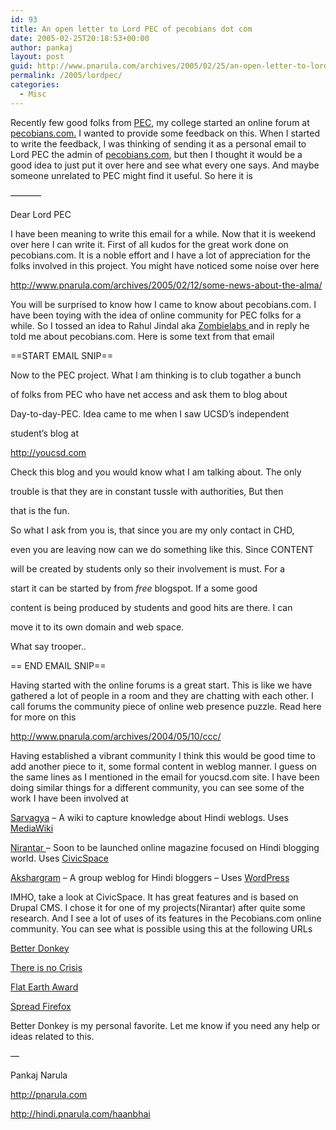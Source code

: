 ```yaml
---
id: 93
title: An open letter to Lord PEC of pecobians dot com
date: 2005-02-25T20:18:53+00:00
author: pankaj
layout: post
guid: http://www.pnarula.com/archives/2005/02/25/an-open-letter-to-lord-pec-of-pecobianscom/
permalink: /2005/lordpec/
categories:
  - Misc
---
```

Recently few good folks from <a href="http://pec.ac.in" onclick="_gaq.push(['_trackEvent', 'outbound-article', 'http://pec.ac.in', 'PEC']);" >PEC</a>, my college started an online forum at <a href="http://pecobians.com" onclick="_gaq.push(['_trackEvent', 'outbound-article', 'http://pecobians.com', 'pecobians.com.']);" >pecobians.com.</a> I wanted to provide some feedback on this. When I started to write the feedback, I was thinking of sending it as a personal email to Lord PEC the admin of <a href="http://pecobians.com" onclick="_gaq.push(['_trackEvent', 'outbound-article', 'http://pecobians.com', 'pecobians.com']);" >pecobians.com</a>, but then I thought it would be a good idea to just put it over here and see what every one says. And maybe someone unrelated to PEC might find it useful. So here it is

&#8212;&#8212;&#8212;&#8211;
  
Dear Lord PEC

I have been meaning to write this email for a while. Now that it is weekend over here I can write it. First of all kudos for the great work done on pecobians.com. It is a noble effort and I have a lot of appreciation for the folks involved in this project. You might have noticed some noise over here

<a href="http://www.pnarula.com/archives/2005/02/12/some-news-about-the-alma/" onclick="_gaq.push(['_trackEvent', 'outbound-article', 'http://www.pnarula.com/archives/2005/02/12/some-news-about-the-alma/', 'http://www.pnarula.com/archives/2005/02/12/some-news-about-the-alma/']);" >http://www.pnarula.com/archives/2005/02/12/some-news-about-the-alma/</a>

You will be surprised to know how I came to know about pecobians.com. I have been toying with the idea of online community for PEC folks for a while. So I tossed an idea to Rahul Jindal aka  <a href="http://zombieworld.blogspot.com/" onclick="_gaq.push(['_trackEvent', 'outbound-article', 'http://zombieworld.blogspot.com/', ' Zombielabs ']);" >Zombielabs </a>and in reply he told me about pecobians.com. Here is some text from that email

==START EMAIL SNIP==

Now to the PEC project. What I am thinking is to club togather a bunch
  
of folks from PEC who have net access and ask them to blog about
  
Day-to-day-PEC. Idea came to me when I saw UCSD&#8217;s independent
  
student&#8217;s blog at

<a href="http://youcsd.com" onclick="_gaq.push(['_trackEvent', 'outbound-article', 'http://youcsd.com', 'http://youcsd.com']);" >http://youcsd.com</a>

Check this blog and you would know what I am talking about. The only
  
trouble is that they are in constant tussle with authorities, But then
  
that is the fun.

So what I ask from you is, that since you are my only contact in CHD,
  
even you are leaving now can we do something like this. Since CONTENT
  
will be created by students only so their involvement is must. For a
  
start it can be started by from $free$ blogspot. If a some good
  
content is being produced by students and good hits are there. I can
  
move it to its own domain and web space.

What say trooper..

== END EMAIL SNIP==

Having started with the online forums is a great start. This is like we have gathered a lot of people in a room and they are chatting with each other. I call forums the community piece of online web presence puzzle. Read here for more on this

<a href="http://www.pnarula.com/archives/2004/05/10/ccc/" onclick="_gaq.push(['_trackEvent', 'outbound-article', 'http://www.pnarula.com/archives/2004/05/10/ccc/', 'http://www.pnarula.com/archives/2004/05/10/ccc/']);" >http://www.pnarula.com/archives/2004/05/10/ccc/</a>

Having established a vibrant community I think this would be good time to add another piece to it, some formal content in weblog manner. I guess on the same lines as I mentioned in the email for youcsd.com site. I have been doing similar things for a different community, you can see some of the work I have been involved at

<a href="http://akshargram.com/sarvagya" onclick="_gaq.push(['_trackEvent', 'outbound-article', 'http://akshargram.com/sarvagya', 'Sarvagya']);" >Sarvagya</a> &#8211; A wiki to capture knowledge about Hindi weblogs. Uses <a href="http://wikipedia.sourceforge.net/" onclick="_gaq.push(['_trackEvent', 'outbound-article', 'http://wikipedia.sourceforge.net/', 'MediaWiki']);" >MediaWiki</a>

<a href="http://akshargram.com/nirantar " onclick="_gaq.push(['_trackEvent', 'outbound-article', 'http://akshargram.com/nirantar ', 'Nirantar ']);" >Nirantar </a>&#8211; Soon to be launched online magazine focused on Hindi blogging world. Uses <a href="http://civicspacelabs.org/" onclick="_gaq.push(['_trackEvent', 'outbound-article', 'http://civicspacelabs.org/', 'CivicSpace']);" >CivicSpace</a>

<a href="http://akshargram.com" onclick="_gaq.push(['_trackEvent', 'outbound-article', 'http://akshargram.com', 'Akshargram']);" >Akshargram</a> &#8211; A group weblog for Hindi bloggers &#8211; Uses <a href="http://wordpress.org" onclick="_gaq.push(['_trackEvent', 'outbound-article', 'http://wordpress.org', 'WordPress']);" >WordPress</a>

IMHO, take a look at CivicSpace. It has great features and is based on Drupal CMS. I chose it for one of my projects(Nirantar) after quite some research. And I see a lot of uses of its features in the Pecobians.com online community. You can see what is possible using this at the following URLs

<a href="http://www.betterdonkey.org/" onclick="_gaq.push(['_trackEvent', 'outbound-article', 'http://www.betterdonkey.org/', 'Better Donkey']);" >Better Donkey</a>
  
<a href="http://www.thereisnocrisis.com/" onclick="_gaq.push(['_trackEvent', 'outbound-article', 'http://www.thereisnocrisis.com/', 'There is no Crisis']);" >There is no Crisis</a>
  
<a href="http://www.flatearthaward.org/" onclick="_gaq.push(['_trackEvent', 'outbound-article', 'http://www.flatearthaward.org/', 'Flat Earth Award']);" >Flat Earth Award</a>
  
<a href="http://www.spreadfirefox.com/" onclick="_gaq.push(['_trackEvent', 'outbound-article', 'http://www.spreadfirefox.com/', 'Spread Firefox']);" >Spread Firefox</a>

Better Donkey is my personal favorite. Let me know if you need any help or ideas related to this.

&#8212;
  
Pankaj Narula
  
http://pnarula.com
  
http://hindi.pnarula.com/haanbhai